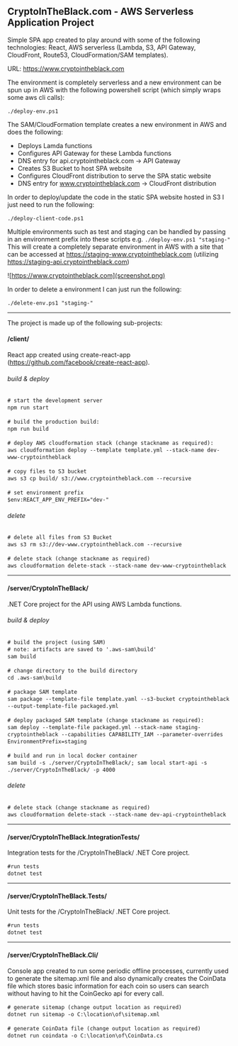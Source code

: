 ## CryptoInTheBlack.com - AWS Serverless Application Project

Simple SPA app created to play around with some of the following technologies: React, AWS serverless (Lambda, S3, API Gateway, CloudFront, Route53, CloudFormation/SAM templates).

URL: https://www.cryptointheblack.com

The environment is completely serverless and a new environment can be spun up in AWS with the following powershell script (which simply wraps some aws cli calls):
```
./deploy-env.ps1
```

The SAM/CloudFormation template creates a new environment in AWS and does the following:

- Deploys Lamda functions
- Configures API Gateway for these Lambda functions
- DNS entry for api.cryptointheblack.com -> API Gateway
- Creates S3 Bucket to host SPA website
- Configures CloudFront distribution to serve the SPA static website
- DNS entry for www.cryptointheblack.com -> CloudFront distribution

In order to deploy/update the code in the static SPA website hosted in S3 I just need to run the following:
```
./deploy-client-code.ps1
```

Multiple environments such as test and staging can be handled by passing in an environment prefix into these scripts e.g. `./deploy-env.ps1 "staging-"` This will create a completely separate environment in AWS with a site that can be accessed at https://staging-www.cryptointheblack.com (utilizing https://staging-api.cryptointheblack.com)

![https://www.cryptointheblack.com](screenshot.png)

In order to delete a environment I can just run the following:
```
./delete-env.ps1 "staging-"
```

* * *

The project is made up of the following sub-projects:

#### /client/

React app created using create-react-app (https://github.com/facebook/create-react-app).

###### build & deploy 

```
# start the development server
npm run start

# build the production build:
npm run build

# deploy AWS cloudformation stack (change stackname as required):
aws cloudformation deploy --template template.yml --stack-name dev-www-cryptointheblack

# copy files to S3 bucket
aws s3 cp build/ s3://www.cryptointheblack.com --recursive

# set environment prefix 
$env:REACT_APP_ENV_PREFIX="dev-"
```

###### delete

```
# delete all files from S3 Bucket
aws s3 rm s3://dev-www.cryptointheblack.com --recursive

# delete stack (change stackname as required)
aws cloudformation delete-stack --stack-name dev-www-cryptointheblack
```

* * *

#### /server/CryptoInTheBlack/

.NET Core project for the API using AWS Lambda functions.

###### build & deploy

```
# build the project (using SAM)
# note: artifacts are saved to '.aws-sam\build'
sam build

# change directory to the build directory
cd .aws-sam\build

# package SAM template
sam package --template-file template.yaml --s3-bucket cryptointheblack --output-template-file packaged.yml

# deploy packaged SAM template (change stackname as required):
sam deploy --template-file packaged.yml --stack-name staging-cryptointheblack --capabilities CAPABILITY_IAM --parameter-overrides EnvironmentPrefix=staging

# build and run in local docker container
sam build -s ./server/CryptoInTheBlack/; sam local start-api -s ./server/CryptoInTheBlack/ -p 4000
```

###### delete

```
# delete stack (change stackname as required)
aws cloudformation delete-stack --stack-name dev-api-cryptointheblack
```

* * *

#### /server/CryptoInTheBlack.IntegrationTests/

Integration tests for the /CryptoInTheBlack/ .NET Core project.

```
#run tests
dotnet test
```

* * *


#### /server/CryptoInTheBlack.Tests/

Unit tests for the /CryptoInTheBlack/ .NET Core project.

```
#run tests
dotnet test
```

* * *


#### /server/CryptoInTheBlack.Cli/

Console app created to run some periodic offline processes, currently used to generate the sitemap.xml file and also dynamically creates the CoinData file which stores basic information for each coin so users can search without having to hit the CoinGecko api for every call.

```
# generate sitemap (change output location as required)
dotnet run sitemap -o C:\location\of\sitemap.xml

# generate CoinData file (change output location as required)
dotnet run coindata -o C:\location\of\CoinData.cs
```